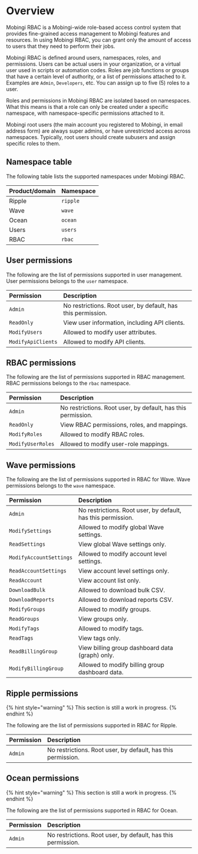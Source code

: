 # Overview

Mobingi RBAC is a Mobingi-wide role-based access control system that provides fine-grained access management to Mobingi features and resources. In using Mobingi RBAC, you can grant only the amount of access to users that they need to perform their jobs.

Mobingi RBAC is defined around users, namespaces, roles, and permissions. Users can be actual users in your organization, or a virtual user used in scripts or automation codes. Roles are job functions or groups that have a certain level of authority, or a list of permissions attached to it. Examples are `Admin`, `Developers`, etc. You can assign up to five (5) roles to a user.

Roles and permissions in Mobingi RBAC are isolated based on namespaces. What this means is that a role can only be created under a specific namespace, with namespace-specific permissions attached to it.

Mobingi root users (the main account you registered to Mobingi, in email address form) are always super admins, or have unrestricted access across namespaces. Typically, root users should create subusers and assign specific roles to them.

## Namespace table

The following table lists the supported namespaces under Mobingi RBAC.

| Product/domain | Namespace |
| :--- | :--- |
| Ripple | `ripple` |
| Wave | `wave` |
| Ocean | `ocean` |
| Users | `users` |
| RBAC | `rbac` |

## User permissions

The following are the list of permissions supported in user management. User permissions belongs to the `user` namespace.

| Permission | Description |
| :--- | :--- |
| `Admin` | No restrictions. Root user, by default, has this permission. |
| `ReadOnly` | View user information, including API clients. |
| `ModifyUsers` | Allowed to modify user attributes. |
| `ModifyApiClients` | Allowed to modify API clients. |

## RBAC permissions

The following are the list of permissions supported in RBAC management. RBAC permissions belongs to the `rbac` namespace.

| Permission | Description |
| :--- | :--- |
| `Admin` | No restrictions. Root user, by default, has this permission. |
| `ReadOnly` | View RBAC permissions, roles, and mappings. |
| `ModifyRoles` | Allowed to modify RBAC roles. |
| `ModifyUserRoles` | Allowed to modify user-role mappings. |

## Wave permissions

The following are the list of permissions supported in RBAC for Wave. Wave permissions belongs to the `wave` namespace.

| Permission | Description |
| :--- | :--- |
| `Admin` | No restrictions. Root user, by default, has this permission. |
| `ModifySettings` | Allowed to modify global Wave settings. |
| `ReadSettings` | View global Wave settings only. |
| `ModifyAccountSettings` | Allowed to modify account level settings. |
| `ReadAccountSettings` | View account level settings only. |
| `ReadAccount` | View account list only. |
| `DownloadBulk` | Allowed to download bulk CSV. |
| `DownloadReports` | Allowed to download reports CSV. |
| `ModifyGroups` | Allowed to modify groups. |
| `ReadGroups` | View groups only. |
| `ModifyTags` | Allowed to modify tags. |
| `ReadTags` | View tags only. |
| `ReadBillingGroup` | View billing group dashboard data \(graph\) only. |
| `ModifyBillingGroup` | Allowed to modify billing group dashboard data. |

## Ripple permissions

{% hint style="warning" %}
This section is still a work in progress.
{% endhint %}

The following are the list of permissions supported in RBAC for Ripple.

| Permission | Description |
| :--- | :--- |
| `Admin` | No restrictions. Root user, by default, has this permission. |

## Ocean permissions

{% hint style="warning" %}
This section is still a work in progress.
{% endhint %}

The following are the list of permissions supported in RBAC for Ocean.

| Permission | Description |
| :--- | :--- |
| `Admin` | No restrictions. Root user, by default, has this permission. |

